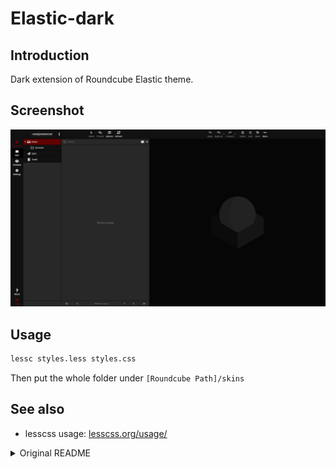 # Elastic-dark

## Introduction 
Dark extension of Roundcube Elastic theme.

## Screenshot
![screenshot.png](https://raw.githubusercontent.com/mkmark/elastic-dark/master/screenshot.png)

## Usage
```bash
lessc styles.less styles.css
```
Then put the whole folder under `[Roundcube Path]/skins`

## See also
- lesscss usage: [lesscss.org/usage/](http://lesscss.org/usage/)

<details><summary>Original README</summary>

Roundcube Webmail Skin "Elastic"
================================

This skin package contains a theme for the Roundcube Webmail
software. It can be used, modified and redistributed according to
the terms described in the LICENSE section.

For information about building or modifying Roundcube skins please visit
https://github.com/roundcube/roundcubemail/wiki/Skins


LICENSE
-------

The contents of this folder are subject to the Creative Commons
Attribution-ShareAlike License. It is allowed to copy, distribute,
transmit and to adapt the work by keeping credits to the original
authors in the README.md file.
See http://creativecommons.org/licenses/by-sa/3.0/ for details.

This folder also contains code licensed separately:
- Bootstrap Framework 4 from https://github.com/twbs/bootstrap
- FontAwesome 5 fonts from https://fontawesome.com/
- Roboto font from https://google-webfonts-helper.herokuapp.com/fonts/roboto?subsets=cyrillic,latin-ext,cyrillic-ext,latin,greek,greek-ext


INSTALLATION
------------

All styles are written using LESS syntax. Thus it needs to be compiled
using the `lessc` (>= 1.5.0) command line tool. This comes with the `nodejs-less`
RPM package which depends on nodejs.
```
    $ lessc -x styles/styles.less > styles/styles.css
    $ lessc -x styles/print.less > styles/print.css
    $ lessc -x styles/embed.less > styles/embed.css
```
(the -x option minifies the CSS code)

References to image files from the included CSS files can be appended
with cache-buster marks to avoid browser caching issues after updating.

Run `bin/updatecss.sh --dir skins/elastic` before packaging the skin
or after installing it on the destination system.


FOR DEVELOPERS
--------------

- Supported browsers: IE11+, Edge, Last 2 versions for Chrome/Firefox/Safari,
  Android Browser 5+, iOS Safari 9+.

- Skin color palette changes and other css modifications can be done
  via _styles.less and _variables.less files. Where you can overwrite all
  variables and add custom styles.

- Minimum supported screen width is 240px (note that even if the device screen
  resolution is e.g.320x372 changing the text size in device settings will reduce
  the resolution)

- Every page (which is not a frame) has following required structure:
```
    <body>
        <div id="layout">
            <div id="layout-menu"></div>
            <div id="layout-sidebar"></div>
            <div id="layout-list"></div>
            <div id="layout-content"></div>
        </div>
    </body>
```
  where `#layout-sidebar` and `#layout-list` are optional. Which element of the `#layout` will be displayed
  as a main view on mobile devices can be defined by adding `selected` class to it.

- The `<html>` element will receive special classes that will be updated on resize
  or orientation change:
    - `touch`: A touch device, screen width <= 1024px,
    - `layout-large`: Screen width > 1200px,
    - `layout-normal`: Screen width <= 1200px and >= 768px,
    - `layout-small`: Screen width < 768px and > 480px,
    - `layout-phone`: Screen width <= 480px.

  Frames will have the same classes applied as their parent windows.

- Every button, that is not <button> nor <input> should have inner <span class="inner"> element
  for the button label.

- Every iframe need to be wrapped by an element with `iframe-wrapper` class. It is
  required to have proper scrolling on mobile devices.

- Special attributes:
    - `data-hidden`: Makes a menu entry/button hidden on specified screen sizes.
      Can be used for example for functionality not implemented or that has no sense
      on phones or touch devices. Contains a comma-separated list following values:
      `large` (width > 1200px), `big` (width > 768px), `small` (width =< 768px),
      `phone` (width =< 480px), `lbs` (width > 480px).

    - `data-content-button`: Makes the action button with this attribute to be copied
      to the content frame header on small/phone screens.

- Special URLs:
    In phone mode we display Prev/Next navigation buttons below the content preview
    frame. We do this e.g. for mail preview or contact preview. Plugins should use
    _action=add* or _action=create* or _nav=hide in the frame URL if the navigation
    should be hidden, which is the case when you create a content object.


KNOWN ISSUES
------------

1. There are known issues with running less in Roundcube devel_mode:
    - Dialogs executed on page load are displayed out of screen.
    - CodeMirror editor (in managesieve raw script editing mode) is broken.

</details>

